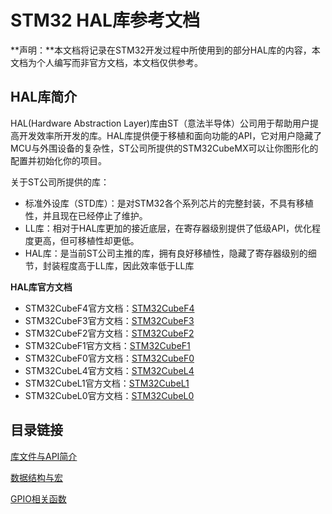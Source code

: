 # STM32 HAL库参考文档

**声明：**本文档将记录在STM32开发过程中所使用到的部分HAL库的内容，本文档为个人编写而非官方文档，本文档仅供参考。

## HAL库简介
HAL(Hardware Abstraction Layer)库由ST（意法半导体）公司用于帮助用户提高开发效率所开发的库。HAL库提供便于移植和面向功能的API，它对用户隐藏了MCU与外围设备的复杂性，ST公司所提供的STM32CubeMX可以让你图形化的配置并初始化你的项目。

关于ST公司所提供的库：
+ 标准外设库（STD库）：是对STM32各个系列芯片的完整封装，不具有移植性，并且现在已经停止了维护。
+ LL库：相对于HAL库更加的接近底层，在寄存器级别提供了低级API，优化程度更高，但可移植性却更低。
+ HAL库：是当前ST公司主推的库，拥有良好移植性，隐藏了寄存器级别的细节，封装程度高于LL库，因此效率低于LL库

**HAL库官方文档**

+ STM32CubeF4官方文档：[STM32CubeF4](http://www.st.com/en/embedded-software/stm32cubef4.html)
+ STM32CubeF3官方文档：[STM32CubeF3](http://www.st.com/en/embedded-software/stm32cubef3.html)
+ STM32CubeF2官方文档：[STM32CubeF2](http://www.st.com/en/embedded-software/stm32cubef2.html)
+ STM32CubeF1官方文档：[STM32CubeF1](http://www.st.com/en/embedded-software/stm32cubef1.html)
+ STM32CubeF0官方文档：[STM32CubeF0](http://www.st.com/en/embedded-software/stm32cubef0.html)
+ STM32CubeL4官方文档：[STM32CubeL4](http://www.st.com/en/embedded-software/stm32cubel4.html)
+ STM32CubeL1官方文档：[STM32CubeL1](http://www.st.com/en/embedded-software/stm32cubel1.html)
+ STM32CubeL0官方文档：[STM32CubeL0](http://www.st.com/en/embedded-software/stm32cubel0.html)

## 目录链接

[库文件与API简介](HALfile)

[数据结构与宏](datatype)

[GPIO相关函数](gpio)
